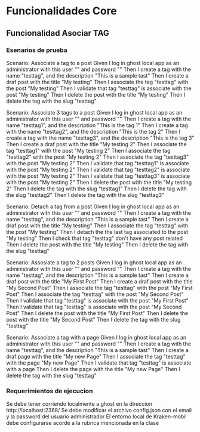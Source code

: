 # Funcionalidades Core
## Funcionalidad Asociar TAG
### Esenarios de prueba
  Scenario: Associate a tag to a post
    Given I log in ghost local app as an administrator with this user "<EMAIL>" and password "<PASSWORD>"
    Then I create a tag with the name  "testtag", and the description "This is a sample tast"
    Then I create a draf post with the title "My testing"
    Then I associate the tag "testtag" with the post "My testing"
    Then I validate that tag "testtag" is associate with the post "My testing"
    Then I delete the post with the title "My testing"
    Then I delete the tag with the slug "testtag"

  Scenario: Associate 3 tags to a post
    Given I log in ghost local app as an administrator with this user "<EMAIL>" and password "<PASSWORD>"
    Then I create a tag with the name  "testtag1", and the description "This is the tag 1"
    Then I create a tag with the name  "testtag2", and the description "This is the tag 2"
    Then I create a tag with the name  "testtag3", and the description "This is the tag 3"
    Then I create a draf post with the title "My testing 2"
    Then I associate the tag "testtag1" with the post "My testing 2"
    Then I associate the tag "testtag2" with the post "My testing 2"
    Then I associate the tag "testtag3" with the post "My testing 2"
    Then I validate that tag "testtag1" is associate with the post "My testing 2"
    Then I validate that tag "testtag2" is associate with the post "My testing 2"
    Then I validate that tag "testtag3" is associate with the post "My testing 2"
    Then I delete the post with the title "My testing 2"
    Then I delete the tag with the slug "testtag1"
    Then I delete the tag with the slug "testtag2"
    Then I delete the tag with the slug "testtag3"

  Scenario: Detach a tag from a post
    Given I log in ghost local app as an administrator with this user "<EMAIL>" and password "<PASSWORD>"
    Then I create a tag with the name  "testtag", and the description "This is a sample tast"
    Then I create a draf post with the title "My testing"
    Then I associate the tag "testtag" with the post "My testing"
    Then I detach the the last tag associated to the post "My testing"
    Then I check that tag "testtag" don't have any post related
    Then I delete the post with the title "My testing"
    Then I delete the tag with the slug "testtag"

  Scenario: Assosiate a tag to 2 posts
    Given I log in ghost local app as an administrator with this user "<EMAIL>" and password "<PASSWORD>"
    Then I create a tag with the name  "testtag", and the description "This is a sample tast"
    Then I create a draf post with the title "My First Post"
    Then I create a draf post with the title "My Second Post"
    Then I associate the tag "testtag" with the post "My First Post"
    Then I associate the tag "testtag" with the post "My Second Post"
    Then I validate that tag "testtag" is associate with the post "My First Post"
    Then I validate that tag "testtag" is associate with the post "My Second Post"
    Then I delete the post with the title "My First Post"
    Then I delete the post with the title "My Second Post"
    Then I delete the tag with the slug "testtag"

  Scenario: Associate a tag with a page
    Given I log in ghost local app as an administrator with this user "<EMAIL>" and password "<PASSWORD>"
    Then I create a tag with the name  "testtag", and the description "This is a sample tast"
    Then I create a draf page with the title "My new Page"
    Then I associate the tag "testtag" with the page "My new Page"
    Then I validate that tag "testtag" is associate with a page
    Then I delete the page with the title "My new Page"
    Then I delete the tag with the slug "testtag"

### Requerimientos de ejecucion
Se debe tener corriendo localmente a ghost en la direccion http://localhost:2368/
Se debe modificar el archivo config.json con el email y la password del usuario administrador
El entorno local de Kraken-mobil debe configurarse acorde a la rubrica mencionada en la clase